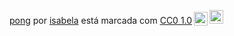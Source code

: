 <p xmlns:cc="http://creativecommons.org/ns#" xmlns:dct="http://purl.org/dc/terms/"><a property="dct:title" rel="cc :attributionURL" href="https://github.com/uservirtual22/js-pong">pong</a> por <a rel="cc:attributionURL dct:creator" property="cc:attributionName" href="https ://github.com/uservirtual22/js-pong">isabela</a> está marcada com <a href="https://creativecommons.org/publicdomain/zero/1.0/?ref=chooser-v1" target= "_blank" rel="license noopener noreferrer" style="display:inline-block;">CC0 1.0<img style="height:22px!important;margin-left:3px;vertical-align:text-bottom;" src="https://mirrors.creativecommons.org/presskit/icons/cc.svg?ref=chooser-v1" alt=""><img style="height:22px!important;margin-left:3px;vertical -align:texto inferior;" src="https://mirrors.creativecommons.org/presskit/icons/zero.svg?ref=chooser-v1" alt=""></a></p>
